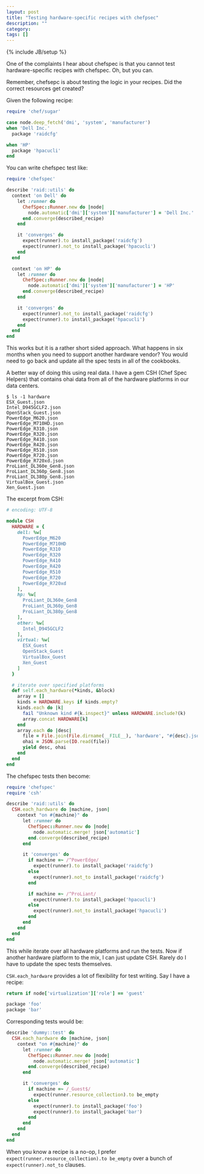 ```yaml
---
layout: post
title: "Testing hardware-specific recipes with chefpsec"
description: ""
category:
tags: []
---
```

{% include JB/setup %}

One of the complaints I hear about chefspec is that you cannot test
hardware-specific recipes with chefspec.  Oh, but you can.

Remember, chefsepc is about testing the logic in your recipes.  Did
the correct resources get created?

Given the following recipe:

```ruby
require 'chef/sugar'

case node.deep_fetch('dmi', 'system', 'manufacturer')
when 'Dell Inc.'
  package 'raidcfg'

when 'HP'
  package 'hpacucli'
end
```

You can write chefspec test like:

```ruby
require 'chefspec'

describe 'raid::utils' do
  context 'on Dell' do
    let :runner do
      ChefSpec::Runner.new do |node|
        node.automatic['dmi']['system']['manufacturer'] = 'Dell Inc.'
      end.converge(described_recipe)
    end

    it 'converges' do
      expect(runner).to install_package('raidcfg')
      expect(runner).not_to install_package('hpacucli')
    end
  end

  context 'on HP' do
    let :runner do
      ChefSpec::Runner.new do |node|
        node.automatic['dmi']['system']['manufacturer'] = 'HP'
      end.converge(described_recipe)
    end

    it 'converges' do
      expect(runner).not_to install_package('raidcfg')
      expect(runner).to install_package('hpacucli')
    end
  end
end
```

This works but it is a rather short sided approach. What happens in
six months when you need to support another hardware vendor?  You
would need to go back and update all the spec tests in all of the
cookbooks.

A better way of doing this using real data. I have a gem CSH (Chef
Spec Helpers) that contains ohai data from all of the hardware
platforms in our data centers.

```
$ ls -1 hardware
ESX_Guest.json
Intel_D945GCLF2.json
OpenStack_Guest.json
PowerEdge_M620.json
PowerEdge_M710HD.json
PowerEdge_R310.json
PowerEdge_R320.json
PowerEdge_R410.json
PowerEdge_R420.json
PowerEdge_R510.json
PowerEdge_R720.json
PowerEdge_R720xd.json
ProLiant_DL360e_Gen8.json
ProLiant_DL360p_Gen8.json
ProLiant_DL380p_Gen8.json
VirtualBox_Guest.json
Xen_Guest.json
```

The excerpt from CSH:

```ruby
# encoding: UTF-8

module CSH
  HARDWARE = {
    dell: %w[
      PowerEdge_M620
      PowerEdge_M710HD
      PowerEdge_R310
      PowerEdge_R320
      PowerEdge_R410
      PowerEdge_R420
      PowerEdge_R510
      PowerEdge_R720
      PowerEdge_R720xd
    ],
    hp: %w[
      ProLiant_DL360e_Gen8
      ProLiant_DL360p_Gen8
      ProLiant_DL380p_Gen8
    ],
    other: %w[
      Intel_D945GCLF2
    ],
    virtual: %w[
      ESX_Guest
      OpenStack_Guest
      VirtualBox_Guest
      Xen_Guest
    ]
  }

  # iterate over specified platforms
  def self.each_hardware(*kinds, &block)
    array = []
    kinds = HARDWARE.keys if kinds.empty?
    kinds.each do |k|
      fail "Unknown kind #{k.inspect}" unless HARDWARE.include?(k)
      array.concat HARDWARE[k]
    end
    array.each do |desc|
      file = File.join(File.dirname(__FILE__), 'hardware', "#{desc}.json")
      ohai = JSON.parse(IO.read(file))
      yield desc, ohai
    end
  end
end
```

The chefspec tests then become:

```ruby
require 'chefspec'
require 'csh'

describe 'raid::utils' do
  CSH.each_hardware do |machine, json|
    context "on #{machine}" do
      let :runner do
        ChefSpec::Runner.new do |node|
          node.automatic.merge! json['automatic']
        end.converge(described_recipe)
      end

      it 'converges' do
        if machine =~ /^PowerEdge/
          expect(runner).to install_package('raidcfg')
        else
          expect(runner).not_to install_package('raidcfg')
        end

        if machine =~ /^ProLiant/
          expect(runner).to install_package('hpacucli')
        else
          expect(runner).not_to install_package('hpacucli')
        end
      end
    end
  end
end
```

This while iterate over all hardware platforms and run the tests. Now
if another hardware platform to the mix, I can just update CSH.
Rarely do I have to update the spec tests themselves.

`CSH.each_hardware` provides a lot of flexibility for test writing.  Say I have a recipe:

```ruby
return if node['virtualization']['role'] == 'guest'

package 'foo'
package 'bar'
```

Corresponding tests would be:

```ruby
describe 'dummy::test' do
  CSH.each_hardware do |machine, json|
    context "on #{machine}" do
      let :runner do
        ChefSpec::Runner.new do |node|
          node.automatic.merge! json['automatic']
        end.converge(described_recipe)
      end

      it 'converges' do
        if machine =~ /_Guest$/
          expect(runner.resource_collection).to be_empty
        else
          expect(runner).to install_package('foo')
          expect(runner).to install_package('bar')
        end
      end
    end
  end
end
```

When you know a recipe is a no-op, I prefer
`expect(runner.resource_collection).to be_empty` over a bunch of
`expect(runner).not_to` clauses.
